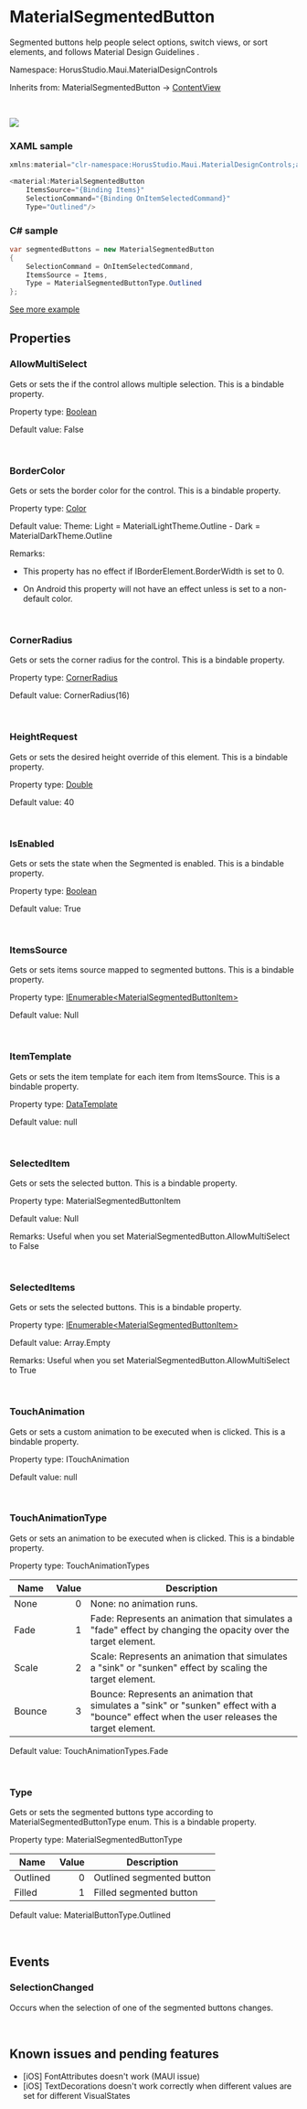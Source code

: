 # MaterialSegmentedButton

Segmented buttons  help people select options, switch views, or sort elements, and follows Material Design Guidelines [](https://m3.material.io/components/segmented-buttons/overview).

Namespace: HorusStudio.Maui.MaterialDesignControls

Inherits from: MaterialSegmentedButton → [ContentView](https://learn.microsoft.com/en-us/dotnet/api/microsoft.maui.controls.contentview)

<br>

![](https://raw.githubusercontent.com/HorusSoftwareUY/MaterialDesignControlsPlugin/develop/screenshots/MaterialSegmentedButton.gif)

### XAML sample

```csharp
xmlns:material="clr-namespace:HorusStudio.Maui.MaterialDesignControls;assembly=HorusStudio.Maui.MaterialDesignControls"

<material:MaterialSegmentedButton
    ItemsSource="{Binding Items}"
    SelectionCommand="{Binding OnItemSelectedCommand}"
    Type="Outlined"/>
```

### C# sample

```csharp
var segmentedButtons = new MaterialSegmentedButton
{
    SelectionCommand = OnItemSelectedCommand,
    ItemsSource = Items,
    Type = MaterialSegmentedButtonType.Outlined
};
```

[See more example](../../samples/HorusStudio.Maui.MaterialDesignControls.Sample/Pages/SegmentedButtonsPage.xaml)

## Properties

### <a id="properties-allowmultiselect"/>**AllowMultiSelect**

Gets or sets the if the control allows multiple selection.
 This is a bindable property.

Property type: [Boolean](https://learn.microsoft.com/en-us/dotnet/api/system.boolean)<br>

Default value: False

<br>

### <a id="properties-bordercolor"/>**BorderColor**

Gets or sets the border color for the control.
 This is a bindable property.

Property type: [Color](https://learn.microsoft.com/en-us/dotnet/api/microsoft.maui.graphics.color)<br>

Default value: Theme: Light = MaterialLightTheme.Outline - Dark = MaterialDarkTheme.Outline

Remarks:

- <para>This property has no effect if <see cref="P:Microsoft.Maui.Controls.IBorderElement.BorderWidth">IBorderElement.BorderWidth</see> is set to 0.</para>

- <para>On Android this property will not have an effect unless <see cref="P:Microsoft.Maui.Controls.VisualElement.BackgroundColor" />is set to a non-default color.</para>

<br>

### <a id="properties-cornerradius"/>**CornerRadius**

Gets or sets the corner radius for the control.
 This is a bindable property.

Property type: [CornerRadius](https://learn.microsoft.com/en-us/dotnet/api/microsoft.maui.cornerradius)<br>

Default value: CornerRadius(16)

<br>

### <a id="properties-heightrequest"/>**HeightRequest**

Gets or sets the desired height override of this element.
 This is a bindable property.

Property type: [Double](https://learn.microsoft.com/en-us/dotnet/api/system.double)<br>

Default value: 40

<br>

### <a id="properties-isenabled"/>**IsEnabled**

Gets or sets the state when the Segmented is enabled.
 This is a bindable property.

Property type: [Boolean](https://learn.microsoft.com/en-us/dotnet/api/system.boolean)<br>

Default value: True

<br>

### <a id="properties-itemssource"/>**ItemsSource**

Gets or sets items source mapped to segmented buttons.
 This is a bindable property.

Property type: [IEnumerable&lt;MaterialSegmentedButtonItem&gt;](https://learn.microsoft.com/en-us/dotnet/api/system.collections.generic.ienumerable-1)<br>

Default value: Null

<br>

### <a id="properties-itemtemplate"/>**ItemTemplate**

Gets or sets the item template for each item from ItemsSource.
 This is a bindable property.

Property type: [DataTemplate](https://learn.microsoft.com/en-us/dotnet/api/microsoft.maui.controls.datatemplate)<br>

Default value: null

<br>

### <a id="properties-selecteditem"/>**SelectedItem**

Gets or sets the selected button.
 This is a bindable property.

Property type: MaterialSegmentedButtonItem<br>

Default value: Null

Remarks: Useful when you set MaterialSegmentedButton.AllowMultiSelect to False

<br>

### <a id="properties-selecteditems"/>**SelectedItems**

Gets or sets the selected buttons.
 This is a bindable property.

Property type: [IEnumerable&lt;MaterialSegmentedButtonItem&gt;](https://learn.microsoft.com/en-us/dotnet/api/system.collections.generic.ienumerable-1)<br>

Default value: Array.Empty

Remarks: Useful when you set MaterialSegmentedButton.AllowMultiSelect to True

<br>

### <a id="properties-touchanimation"/>**TouchAnimation**

Gets or sets a custom animation to be executed when is clicked.
 This is a bindable property.

Property type: ITouchAnimation<br>

Default value: null

<br>

### <a id="properties-touchanimationtype"/>**TouchAnimationType**

Gets or sets an animation to be executed when is clicked.
 This is a bindable property.

Property type: TouchAnimationTypes<br>

| Name | Value | Description |
| --- | --: | --- |
| None | 0 | None: no animation runs. |
| Fade | 1 | Fade: Represents an animation that simulates a "fade" effect by changing the opacity over the target element. |
| Scale | 2 | Scale: Represents an animation that simulates a "sink" or "sunken" effect by scaling the target element. |
| Bounce | 3 | Bounce: Represents an animation that simulates a "sink" or "sunken" effect with a "bounce" effect when the user releases the target element. |

Default value: TouchAnimationTypes.Fade

<br>

### <a id="properties-type"/>**Type**

Gets or sets the segmented buttons type according to MaterialSegmentedButtonType enum.
 This is a bindable property.

Property type: MaterialSegmentedButtonType<br>

| Name | Value | Description |
| --- | --: | --- |
| Outlined | 0 | Outlined segmented button |
| Filled | 1 | Filled segmented button |

Default value: MaterialButtonType.Outlined

<br>

## Events

### <a id="events-selectionchanged"/>**SelectionChanged**

Occurs when the selection of one of the segmented buttons changes.

<br>

## Known issues and pending features

* [iOS] FontAttributes doesn't work (MAUI issue)
 * [iOS] TextDecorations doesn't work correctly when different values are set for different VisualStates
